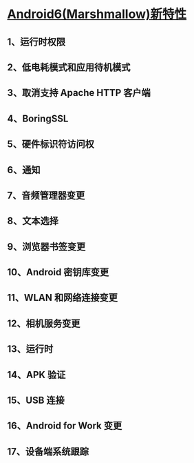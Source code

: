 # [Android6(Marshmallow)新特性](https://developer.android.google.cn/about/versions/marshmallow/android-6.0-changes)
## 1、运行时权限
## 2、低电耗模式和应用待机模式
## 3、取消支持 Apache HTTP 客户端
## 4、BoringSSL
## 5、硬件标识符访问权
## 6、通知
## 7、音频管理器变更
## 8、文本选择
## 9、浏览器书签变更
## 10、Android 密钥库变更
## 11、WLAN 和网络连接变更
## 12、相机服务变更
## 13、运行时
## 14、APK 验证
## 15、USB 连接
## 16、Android for Work 变更
## 17、设备端系统跟踪
